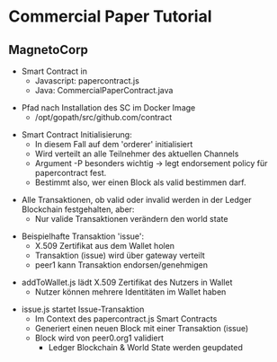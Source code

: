 # Commercial Paper Tutorial

## MagnetoCorp
* Smart Contract in
    * Javascript: papercontract.js
    * Java: CommercialPaperContract.java

- Pfad nach Installation des SC im Docker Image
    * /opt/gopath/src/github.com/contract

* Smart Contract Initialisierung:
    * In diesem Fall auf dem 'orderer' initialisiert
    * Wird verteilt an alle Teilnehmer des aktuellen Channels
    * Argument -P besonders wichtig -> legt endorsement policy für papercontract fest.
    * Bestimmt also, wer einen Block als valid bestimmen darf.

- Alle Transaktionen, ob valid oder invalid werden in der Ledger Blockchain festgehalten, aber:
    * Nur valide Transaktionen verändern den world state

* Beispielhafte Transaktion 'issue':
    * X.509 Zertifikat aus dem Wallet holen
    * Transaktion (issue) wird über gateway verteilt
    * peer1 kann Transaktion endorsen/genehmigen

- addToWallet.js lädt X.509 Zertifikat des Nutzers in Wallet
    * Nutzer können mehrere Identitäten im Wallet haben

* issue.js startet Issue-Transaktion
    * Im Context des papercontract.js Smart Contracts
    * Generiert einen neuen Block mit einer Transaktion (issue)
    * Block wird von peer0.org1 validiert
        * Ledger Blockchain & World State werden geupdated
